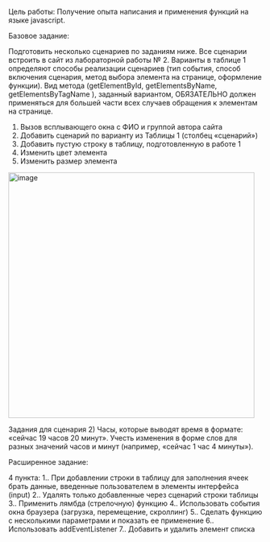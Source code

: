 Цель работы: 
Получение опыта написания и применения функций на языке javascript.


Базовое задание:

Подготовить несколько сценариев по заданиям ниже. Все сценарии встроить в сайт из лабораторной работы № 2. Варианты в таблице 1 определяют способы реализации сценариев (тип события, способ включения сценария, метод выбора элемента на странице, оформление функции). Вид метода (getElementById, getElementsByName, getElementsByTagName ), заданный вариантом,  ОБЯЗАТЕЛЬНО  должен применяться для большей части всех случаев обращения к элементам на странице. 
1)	Вызов всплывающего окна с ФИО и группой автора сайта 
2)	Добавить сценарий по варианту из Таблицы 1 (столбец «сценарий»)
3)	Добавить пустую строку в таблицу, подготовленную в работе 1
4)	Изменить цвет элемента
5)	Изменить размер элемента



<img width="488" alt="image" src="https://github.com/user-attachments/assets/95a17b73-0e09-4617-8b5a-c5d4a398bd21">




Задания для сценария
2) Часы, которые выводят время в формате:   «сейчас  19 часов 20 минут». Учесть изменения в форме слов для разных значений часов и минут (например, «сейчас 1 час 4 минуты»).



Расширенное задание:

4 пункта:
1.. При добавлении строки в таблицу для заполнения ячеек брать данные, введенные пользователем в элементы интерфейса (input)
2.. Удалять только добавленные через сценарий строки таблицы
3.. Применить лямбда (стрелочную) функцию
4.. Использовать события окна браузера (загрузка, перемещение, скроллинг)
5.. Сделать функцию с несколькими параметрами и показать ее применение
6.. Использовать addEventListener
7.. Добавить и удалить элемент списка
